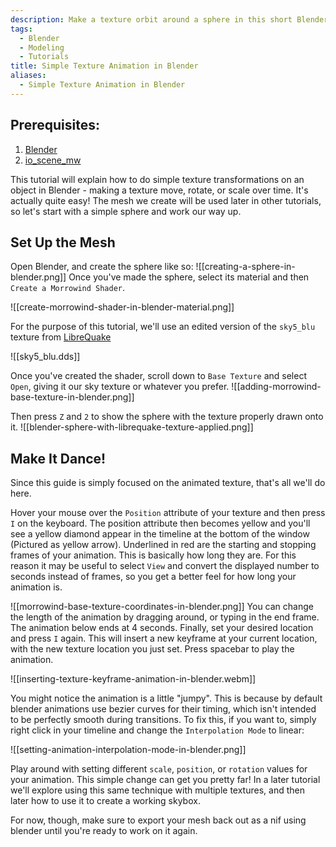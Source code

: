 ```yaml
---
description: Make a texture orbit around a sphere in this short Blender tutorial.
tags:
  - Blender
  - Modeling
  - Tutorials
title: Simple Texture Animation in Blender
aliases:
  - Simple Texture Animation in Blender
---
```

## Prerequisites:
1. [Blender](https://www.blender.org/download/)
2. [io_scene_mw](https://github.com/Greatness7/io_scene_mw)


This tutorial will explain how to do simple texture transformations on an object in Blender - making a texture move, rotate, or scale over time. It's actually quite easy! The mesh we create will be used later in other tutorials, so let's start with a simple sphere and work our way up.

## Set Up the Mesh
Open Blender, and create the sphere like so:
![[creating-a-sphere-in-blender.png]]
Once you've made the sphere, select its material and then `Create a Morrowind Shader`.

![[create-morrowind-shader-in-blender-material.png]]

For the purpose of this tutorial, we'll use an edited version of the `sky5_blu` texture from [LibreQuake](https://github.com/MissLavender-LQ/LibreQuake)

![[sky5_blu.dds]]

Once you've created the shader, scroll down to `Base Texture` and select `Open`, giving it our sky texture or whatever you prefer.
![[adding-morrowind-base-texture-in-blender.png]]

Then press `Z` and `2` to show the sphere with the texture properly drawn onto it.
![[blender-sphere-with-librequake-texture-applied.png]]


## Make It Dance!
Since this guide is simply focused on the animated texture, that's all we'll do here.

Hover your mouse over the `Position` attribute of your texture and then press `I` on the keyboard. The position attribute then becomes yellow and you'll see a yellow diamond appear in the timeline at the bottom of the window (Pictured as yellow arrow). Underlined in red are the starting and stopping frames of your animation. This is basically how long they are. For this reason it may be useful to select `View` and convert the displayed number to seconds instead of frames, so you get a better feel for how long your animation is.

![[morrowind-base-texture-coordinates-in-blender.png]]
You can change the length of the animation by dragging around, or typing in the end frame. The animation below ends at 4 seconds. Finally, set your desired location and press `I` again. This will insert a new keyframe at your current location, with the new texture location you just set. Press spacebar to play the animation.

![[inserting-texture-keyframe-animation-in-blender.webm]]

You might notice the animation is a little "jumpy". This is because by default blender animations use bezier curves for their timing, which isn't intended to be perfectly smooth during transitions. To fix this, if you want to, simply right click in your timeline and change the `Interpolation Mode` to linear:

![[setting-animation-interpolation-mode-in-blender.png]]

Play around with setting different `scale`, `position`, or `rotation` values for your animation. This simple change can get you pretty far! In a later tutorial we'll explore using this same technique with multiple textures, and then later how to use it to create a working skybox. 

For now, though, make sure to export your mesh back out as a nif using blender until you're ready to work on it again.